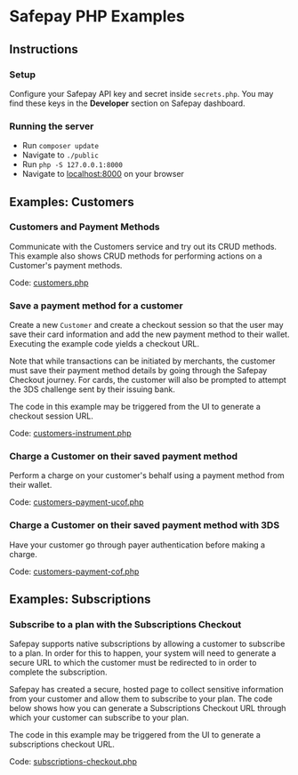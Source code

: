 # Safepay PHP Examples

## Instructions

### Setup

Configure your Safepay API key and secret inside `secrets.php`. You may find these keys in the **Developer** section on Safepay dashboard.

### Running the server

- Run `composer update`
- Navigate to `./public`
- Run `php -S 127.0.0.1:8000`
- Navigate to [localhost:8000](http://localhost:8000) on your browser

## Examples: Customers

### Customers and Payment Methods

Communicate with the Customers service and try out its CRUD methods. This example also shows CRUD methods for performing actions on a Customer's payment methods.

Code: [customers.php](./public/customers.php)

### Save a payment method for a customer
 
Create a new `Customer` and create a checkout session so that the user may save their card information and add the new payment method to their wallet. Executing the example code yields a checkout URL.
 
Note that while transactions can be initiated by merchants, the customer must save their payment method details by going through the Safepay Checkout journey. For cards, the customer will also be prompted to attempt the 3DS challenge sent by their issuing bank.

The code in this example may be triggered from the UI to generate a checkout session URL.

Code: [customers-instrument.php](./public/customers-instrument.php)

### Charge a Customer on their saved payment method

Perform a charge on your customer's behalf using a payment method from their wallet.

Code: [customers-payment-ucof.php](./public/customers-payment-ucof.php)

### Charge a Customer on their saved payment method with 3DS

Have your customer go through payer authentication before making a charge.

Code: [customers-payment-cof.php](./public/customers-payment-cof.php)

## Examples: Subscriptions

### Subscribe to a plan with the Subscriptions Checkout

Safepay supports native subscriptions by allowing a customer to subscribe to a plan. In order for this to happen, your system will need to generate a secure URL to which the customer must be redirected to in order to complete the subscription.

Safepay has created a secure, hosted page to collect sensitive information from your customer and allow them to subscribe to your plan. The code below shows how you can generate a Subscriptions Checkout URL through which your customer can subscribe to your plan.

The code in this example may be triggered from the UI to generate a subscriptions checkout URL.

Code: [subscriptions-checkout.php](./public/subscriptions-checkout.php)
